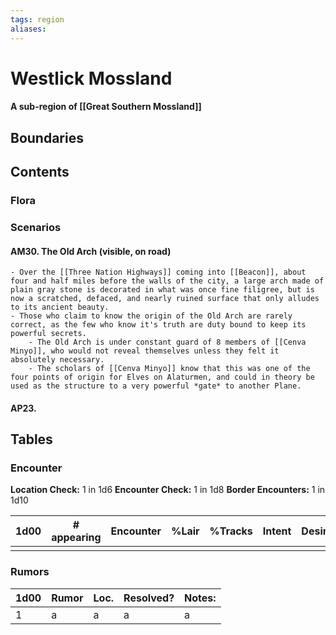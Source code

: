 ```yaml
---
tags: region
aliases:
---
```

# Westlick Mossland
#### A sub-region of [[Great Southern Mossland]]
## Boundaries
## Contents
### Flora
### Scenarios
#### AM30. The Old Arch (visible, on road)
	- Over the [[Three Nation Highways]] coming into [[Beacon]], about four and half miles before the walls of the city, a large arch made of plain gray stone is decorated in what was once fine filigree, but is now a scratched, defaced, and nearly ruined surface that only alludes to its ancient beauty.
	- Those who claim to know the origin of the Old Arch are rarely correct, as the few who know it's truth are duty bound to keep its powerful secrets.
		- The Old Arch is under constant guard of 8 members of [[Cenva Minyo]], who would not reveal themselves unless they felt it absolutely necessary.
		- The scholars of [[Cenva Minyo]] know that this was one of the four points of origin for Elves on Alaturmen, and could in theory be used as the structure to a very powerful *gate* to another Plane.
#### AP23.
## Tables
### Encounter
**Location Check:** 1 in 1d6
**Encounter Check:** 1 in 1d8
**Border Encounters:** 1 in 1d10


| 1d00 | # appearing | Encounter | %Lair | %Tracks | Intent | Desire |
| ---- | ----------- | --------- | ----- | ------- | ------ | ------ |
|      |             |           |       |         |        |        |

### Rumors
| 1d00 | Rumor | Loc. | Resolved? | Notes: |
|------|-------|------|-----------|--------|
| 1    | a     | a    | a         | a      |